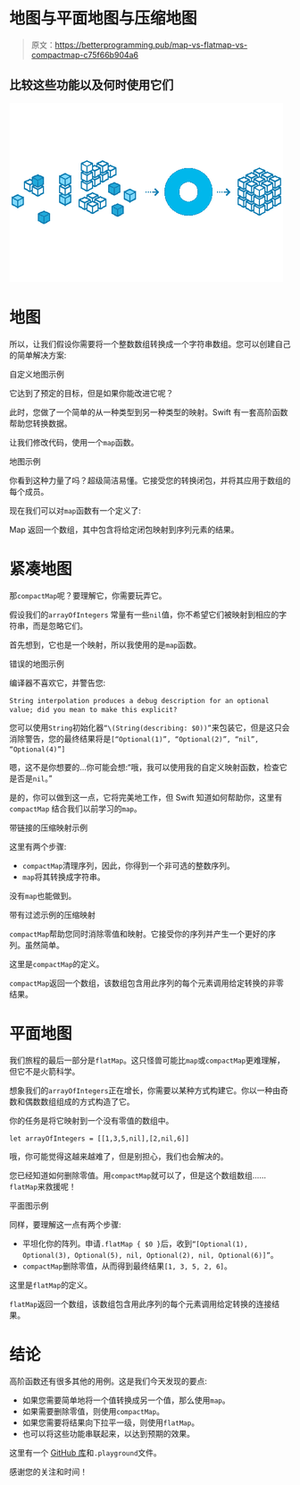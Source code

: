 # 地图与平面地图与压缩地图

> 原文：<https://betterprogramming.pub/map-vs-flatmap-vs-compactmap-c75f66b904a6>

## 比较这些功能以及何时使用它们

![](img/006b867e691dd70cfd8ee38f47f62f20.png)

# 地图

所以，让我们假设你需要将一个整数数组转换成一个字符串数组。您可以创建自己的简单解决方案:

自定义地图示例

它达到了预定的目标，但是如果你能改进它呢？

此时，您做了一个简单的从一种类型到另一种类型的映射。Swift 有一套高阶函数帮助您转换数据。

让我们修改代码，使用一个`map`函数。

地图示例

你看到这种力量了吗？超级简洁易懂。它接受您的转换闭包，并将其应用于数组的每个成员。

现在我们可以对`map`函数有一个定义了:

Map 返回一个数组，其中包含将给定闭包映射到序列元素的结果。

# 紧凑地图

那`compactMap`呢？要理解它，你需要玩弄它。

假设我们的`arrayOfIntegers` 常量有一些`nil`值，你不希望它们被映射到相应的字符串，而是忽略它们。

首先想到，它也是一个映射，所以我使用的是`map`函数。

错误的地图示例

编译器不喜欢它，并警告您:

```
String interpolation produces a debug description for an optional value; did you mean to make this explicit?
```

您可以使用`String`初始化器`“\(String(describing: $0))”`来包装它，但是这只会消除警告，您的最终结果将是`[“Optional(1)”, “Optional(2)”, “nil”, “Optional(4)”]`

嗯，这不是你想要的…你可能会想:“哦，我可以使用我的自定义映射函数，检查它是否是`nil`。”

是的，你可以做到这一点，它将完美地工作，但 Swift 知道如何帮助你，这里有`compactMap` 结合我们以前学习的`map`。

带链接的压缩映射示例

这里有两个步骤:

*   `compactMap`清理序列，因此，你得到一个非可选的整数序列。
*   `map`将其转换成字符串。

没有`map`也能做到。

带有过滤示例的压缩映射

`compactMap`帮助您同时消除零值和映射。它接受你的序列并产生一个更好的序列。虽然简单。

这里是`compactMap`的定义。

`compactMap`返回一个数组，该数组包含用此序列的每个元素调用给定转换的非零结果。

# 平面地图

我们旅程的最后一部分是`flatMap`。这只怪兽可能比`map`或`compactMap`更难理解，但它不是火箭科学。

想象我们的`arrayOfIntegers`正在增长，你需要以某种方式构建它。你以一种由奇数和偶数数组组成的方式构造了它。

你的任务是将它映射到一个没有零值的数组中。

```
let arrayOfIntegers = [[1,3,5,nil],[2,nil,6]]
```

哦，你可能觉得这越来越难了，但是别担心，我们也会解决的。

您已经知道如何删除零值。用`compactMap`就可以了，但是这个数组数组……`flatMap`来救援呢！

平面图示例

同样，要理解这一点有两个步骤:

*   平坦化你的阵列。申请`.flatMap { $0 }`后，收到`“[Optional(1), Optional(3), Optional(5), nil, Optional(2), nil, Optional(6)]”`。
*   `compactMap`删除零值，从而得到最终结果`[1, 3, 5, 2, 6]`。

这里是`flatMap`的定义。

`flatMap`返回一个数组，该数组包含用此序列的每个元素调用给定转换的连接结果。

# 结论

高阶函数还有很多其他的用例。这是我们今天发现的要点:

*   如果您需要简单地将一个值转换成另一个值，那么使用`map`。
*   如果需要删除零值，则使用`compactMap`。
*   如果您需要将结果向下拉平一级，则使用`flatMap`。
*   也可以将这些功能串联起来，以达到预期的效果。

这里有一个 [GitHub 库](https://github.com/Cr1xus/higher-order-functions)和`.playground`文件。

感谢您的关注和时间！